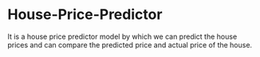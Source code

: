 # House-Price-Predictor
It is a house price predictor model by which we can predict the house prices and can compare the predicted price and actual price of the house.
